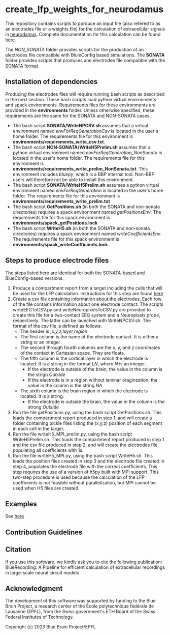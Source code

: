 # create_lfp_weights_for_neurodamus

This repository contains scripts to porduce an input file (also refered to as an electrodes file or a weights file) for the calculation of extracellular signals in [neurodamus](https://github.com/BlueBrain/neurodamus). Complete documentation for this calculation can be found [here](https://github.com/BlueBrain/neurodamus/tree/main/docs). 

The *NON_SONATA* folder provides scripts for the production of an electrodes file compatible with BluleConfig based simulations. The **SONATA** folder provides scripts that produces ane electrodes file compatible with the [SONATA format](https://github.com/BlueBrain/sonata-extension/blob/master/source/sonata_tech.rst#format-of-the-electrodes_file) 

## Installation of dependencies

Producing the electrodes files will require running bash scripts as described in the next section. These bash scripts load python virtual environments and spack environments. Requirements files for these environments are provided in the **environments** folder. Unless otherwise specified, these requirements are the same for the SONATA and NON-SONATA cases.

- The bash script **SONATA/WriteNPCSV.sh** assumes that a virtual environment named *envForReqGenerationCsv* is located in the user's home folder. The requirements file for this environment is **environments/requirements_write_csv.txt**.
- The bash script **NON-SONATA/WriteH5Prelim.sh** assumes that a python virtual environment named *envForReqGeneration_NonSonata* is located in the user's home folder. The requirements file for this environment is **environments/requirements_write_prelim_NonSonata.txt**. This environment includes *bluepy*, which is a BBP internal tool. Non-BBP users will therefore not be able to install this environment.
- The bash script **SONATA/WriteH5Prelim.sh** assumes a python virtual environment named *envForReqGeneration* is located in the user's home folder. The requirements file for this environment is **environments/requirements_write_prelim.txt**
- The bash script **GetPositions.sh** (in both the SONATA and non-sonata directories) requires a spack environment named *getPositionsEnv*. The requirements file for this spack environment is **environments/spack_getPositions.lock**
- The bash script **WriteH5.sh** (in both the SONATA and non-sonata directories) requires a spack environment named *writeCoefficientsEnv*. The requirements file for this spack environment is **environments/spack_writeCoefficients.lock**

## Steps to produce electrode files

The steps listed here are identical for both the SONATA-based and BlueConfig-based versions.

1. Produce a compartment report from a target including the cells that will be used for the LFP calculation. Instructions for this step are found [here](https://github.com/BlueBrain/neurodamus/blob/main/docs/online-lfp.rst)
2. Create a csv file containing information about the electrodes. Each row of the file contains information about one electrode contact. The scripts writeEEGToCSV.py and writeNeuropixelsToCSV.py are provided to create this file for a two-contact EEG system and a Neuropixels probe, respectively. The latter can be launched with WriteNPCSV.sh. The format of the csv file is defined as follows:
   - The header is *,x,y,z,layer,region*
   - The first column is the name of the electrode contact. It is either a string or an integer
   - The second through fourth columns are the x, y, and z coordinates of the contact in Cartesian space. They are floats.
   - The fifth column is the cortical layer in which the electrode is located. It is a string in the format L*N*, where *N* is an integer.
       + If the electrode is outside of the brain, the value in the column is the strign *Outside*
       + If the electrode is in a region without laminar oraginzation, the value in the column is the string *NA*
   - The sixth column is the brain region in which the electrode is located. It is a string.
       + If the electrode is outside the brain, the value in the column is the strong *Outside* 
3. Run the file getPositions.py, using the bash script GetPositions.sh. This loads the compartment report produced in step 1, and will create a folder containing pickle files listing the (x,y,z) position of each segment in each cell in the target.
4. Run the file writeH5_MPI_prelim.py, using the bash script WriteH5Prelim.sh. This loads the compartment report produced in step 1 and the csv file produced in step 2, and will create the electrodes file, populating all coefficients with 1s.
5. Run the file writeH5_MPI.py, using the bash script WriteH5.sh. This loads the position files created in step 3 and the electrode file created in step 4, populates the electrode file with the correct coefficients. This step requires the use of a version of h5py built with MPI support. This two-step procedure is used because the calculation of the LFP coefficients is not feasible without parallelization, but MPI cannot be used when H5 files are created.

## Examples
See [here](https://github.com/joseph-tharayil/create_lfp_weights_for_neurodamus/tree/9d9287eca57ec500f7704b532c37417fa615aa55/SONATA/examples)

## Contribution Guidelines

## Citation
If you use this software, we kindly ask you to cite the following publication:
BlueRecording: A Pipeline for efficient calculation of extracellular recordings in large-scale neural circuit models

## Acknowledgment
The development of this software was supported by funding to the Blue Brain Project, a research center of the École polytechnique fédérale de Lausanne (EPFL), from the Swiss government's ETH Board of the Swiss Federal Institutes of Technology.
 
Copyright (c) 2023 Blue Brain Project/EPFL
